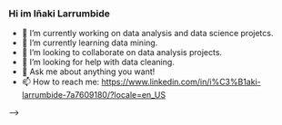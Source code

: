 ### Hi im Iñaki Larrumbide



- 🔭 I’m currently working on data analysis and data science projetcs.
- 🌱 I’m currently learning data mining.
- 👯 I’m looking to collaborate on data analysis projects.
- 🤔 I’m looking for help with data cleaning.
- 💬 Ask me about anything you want!
- 📫 How to reach me: https://www.linkedin.com/in/i%C3%B1aki-larrumbide-7a7609180/?locale=en_US

-->
